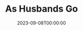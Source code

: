 ---
title: As Husbands Go
date: 2023-09-08T00:00:00
opening_date: 1933-11-14
closing_date:
layout: productions
playbill:
Theatre: Theatre Jacksonville
cast:
- Ronald Derbyshire: Charles Luckie
- Janke Canon: Drummond Paul, Jr.
- Hippolitus Lomi: Edward Goodman
- Peggy Sykes: Frances Waas
- Charles Lingard: Frank Heintz
- Christine: Julia C. Tyler
- Lucille Lingard: Marguerite Chiasson
- Katie: Mollie Delgado
- Emmie Sykes: Winifred Snowden
- Waiter: Paul Delgado
- Wilbur: Ray Harrison, Jr.
crew:
- Director: Charles F. Hopkins, Jr.
understudies:
orchestra:
---
